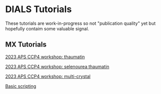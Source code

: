 # DIALS Tutorials

These tutorials are work-in-progress so not "publication quality" yet
but hopefully contaim some valuable signal.

## MX Tutorials

[2023 APS CCP4 workshop: thaumatin](./thaumatin/processing_in_detail.md)

[2023 APS CCP4 workshop: selenourea thaumatin](./se-thaumatin/processing_in_detail.md)

[2023 APS CCP4 workshop: multi-crystal](./br-lyso-multi/multicrystal.md)

[Basic scripting](./scripting/basic_scripting.md)
